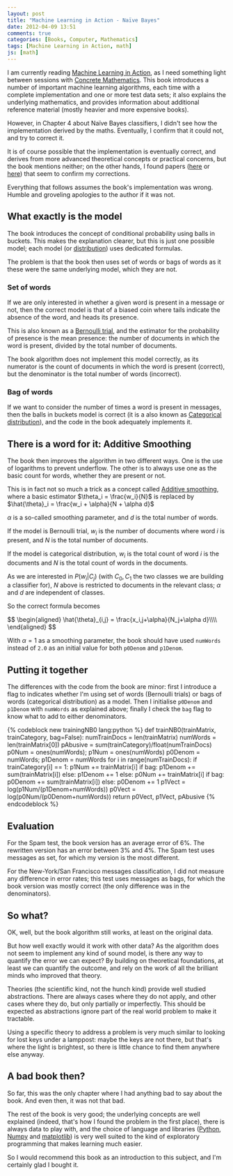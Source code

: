 ```yaml
---
layout: post
title: "Machine Learning in Action - Naïve Bayes"
date: 2012-04-09 13:51
comments: true
categories: [Books, Computer, Mathematics]
tags: [Machine Learning in Action, math]
js: [math]
---
```

I am currently reading
[Machine Learning in Action](http://www.manning.com/pharrington/), as
I need something light between sessions with
[Concrete Mathematics](http://www-cs-faculty.stanford.edu/~uno/gkp.html). This
book introduces a number of important machine learning algorithms,
each time with a complete implementation and one or more test data sets; it also
explains the underlying mathematics, and provides information about
additional reference material (mostly heavier and more expensive books).

However, in Chapter 4 about Naïve Bayes classifiers, I didn't see how
the implementation derived by the maths. Eventually, I confirm that it
could not, and try to correct it.
<!-- more -->

It is of course possible that the implementation is eventually
correct, and derives from more advanced theoretical concepts or
practical concerns, but the book mentions neither; on the other hands,
I found papers
([here](http://trevorstone.org/school/spamfiltering.pdf) or
[here](http://www.cs.cmu.edu/%7Etom/mlbook/NBayesLogReg.pdf)\) that
seem to confirm my corrections.

Everything that follows assumes the book's implementation was
wrong. Humble and groveling apologies to the author if it was not.

## What exactly is the model

The book introduces the concept of conditional probability using balls
in buckets. This makes the explanation clearer, but this is just one
possible model; each model (or
[distribution](http://en.wikipedia.org/wiki/Probability_distribution)\)
uses dedicated formulas.

The problem is that the book then uses set of words or bags of words
as it these were the same underlying model, which they are not.

### Set of words

If we are only interested in whether a given word is present in a
message or not, then the correct model is that of a biased coin where
tails indicate the absence of the word, and heads its presence.

This is also known as a
[Bernoulli trial](http://en.wikipedia.org/wiki/Bernoulli_trial),
and the estimator for the probability of presence is the mean
presence: the number of documents in which the word is present,
divided by the total number of documents.

The book algorithm does not implement this model correctly, as its
numerator is the count of documents in which the word is present
(correct), but the denominator is the total number of words
(incorrect).

### Bag of words

If we want to consider the number of times a word is present in
messages, then the balls in buckets model is correct (it is a
also known as
[Categorical distribution](http://en.wikipedia.org/wiki/Categorical_distribution)),
and the code in the book adequately implements it.

## There is a word for it: Additive Smoothing

The book then improves the algorithm in two different ways. One is the
use of logarithms to prevent underflow. The other is to always use one
as the basic count for words, whether they are present or not.

This is in fact not so much a trick as a concept called
[Additive smoothing](http://en.wikipedia.org/wiki/Additive_smoothing),
where a basic estimator $\theta_i = \frac{w_i}{N}$ is replaced by 
$\hat{\theta}_i = \frac{w_i + \alpha}{N + \alpha d}$ 

$\alpha$ is a so-called smoothing parameter, and $d$ is the total
number of words.

If the model is Bernoulli trial, $w_i$ is the number of documents
where word $i$ is present, and $N$ is the total number of documents.

If the model is categorical distribution, $w_i$ is the total count of
word $i$ is the documents and $N$ is the total count of words in the documents.

As we are interested in $P(w_i|C_j)$ (with $C_0, C_1$ the two
classes we are building a classifier for), $N$ above is restricted to
documents in the relevant class; $\alpha$ and $d$ are independent of
classes.

So the correct formula becomes

<div markdown="0">
$$
\begin{aligned}
\hat{\theta}_{i,j} = \frac{x_i,j+\alpha}{N_j+\alpha d}\\\\
\end{aligned}
$$
</div>

With $\alpha=1$ as a smoothing parameter, the book should have used
`numWords` instead of `2.0` as an initial value for both `p0Denom` and
`p1Denom`.

## Putting it together

The differences with the code from the book are minor: first I
introduce a flag to indicates whether I'm using set of words
(Bernoulli trials)  or bags of words (categorical distribution) as a
model. Then I initialise `p0Denom` and `p1Denom` with `numWords` as
explained above; finally I check the `bag` flag to know what to add to
either denominators.

{% codeblock new trainingNB0 lang:python %}
def trainNB0(trainMatrix, trainCategory, bag=False):
    numTrainDocs = len(trainMatrix)
    numWords = len(trainMatrix[0])
    pAbusive = sum(trainCategory)/float(numTrainDocs)
    p0Num = ones(numWords); p1Num = ones(numWords)
    p0Denom = numWords; p1Denom = numWords
    for i in range(numTrainDocs):
        if trainCategory[i] == 1:
            p1Num += trainMatrix[i]
            if bag:
                p1Denom += sum(trainMatrix[i])
            else:
                p1Denom += 1
        else:
            p0Num += trainMatrix[i]
            if bag:
                p0Denom += sum(trainMatrix[i])
            else:
                p0Denom += 1
    p1Vect = log(p1Num/(p1Denom+numWords))
    p0Vect = log(p0Num/(p0Denom+numWords))
    return p0Vect, p1Vect, pAbusive
{% endcodeblock %}

## Evaluation

For the Spam test, the book version has an average error of 6%. The
rewritten version has an error between 3% and 4%. The Spam test uses
messages as set, for which my version is the most different.

For the New-York/San Francisco messages classification, I did not
measure any difference in error rates; this test uses messages as
bags, for which the book version was mostly correct (the only
difference was in the denominators).

## So what?

OK, well, but the book algorithm still works, at least on the original
data.

But how well exactly would it work with other data? As the algorithm
does not seem to implement any kind of sound model, is there any way
to quantify the error we can expect? By building on theoretical
foundations, at least we can quantify the outcome, and rely on the
work of all the brilliant minds who improved that theory.

Theories (the scientific kind, not the hunch kind) provide well
studied abstractions. There are always cases where they do not apply,
and other cases where they do, but only partially or imperfectly. This
should be expected as abstractions ignore part of the real world
problem to make it tractable.

Using a specific theory to address a problem is very much similar to
looking for lost keys under a lamppost: maybe the keys are not there,
but that's where the light is brightest, so there is little chance to
find them anywhere else anyway.

## A bad book then?

So far, this was the only chapter where I had anything bad to
say about the book. And even then, it was not that bad. 

The rest of the book is very good; the underlying concepts are well
explained (indeed, that's how I found the problem in the first place),
there is always data to play with, and the choice of language and
libraries ([Python](http://www.python.org/),
[Numpy](http://numpy.scipy.org/) and
[matplotlib](http://matplotlib.sourceforge.net/)\) is very well
suited to the kind of exploratory programming that makes learning
much easier.

So I would recommend this book as an introduction to this subject, and
I'm certainly glad I bought it.
